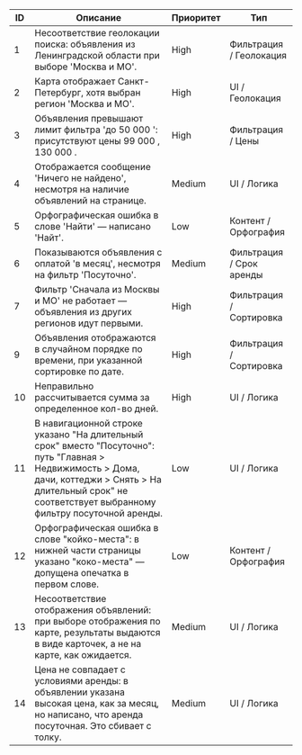 | ID  | Описание | Приоритет | Тип |
|-----|----------|-----------|-----|
| 1   | Несоответствие геолокации поиска: объявления из Ленинградской области при выборе 'Москва и МО'. | High | Фильтрация / Геолокация |
| 2   | Карта отображает Санкт-Петербург, хотя выбран регион 'Москва и МО'. | High | UI / Геолокация |
| 3   | Объявления превышают лимит фильтра 'до 50 000 ': присутствуют цены 99 000 , 130 000 . | High | Фильтрация / Цены |
| 4   | Отображается сообщение 'Ничего не найдено', несмотря на наличие объявлений на странице. | Medium | UI / Логика |
| 5   | Орфографическая ошибка в слове 'Найти' — написано 'Найт'. | Low | Контент / Орфография |
| 6   | Показываются объявления с оплатой 'в месяц', несмотря на фильтр 'Посуточно'. | Medium | Фильтрация / Срок аренды |
| 7   | Фильтр 'Сначала из Москвы и МО' не работает — объявления из других регионов идут первыми. | High | Фильтрация / Сортировка |
| 9   | Объявления отображаются в случайном порядке по времени, при указанной сортировке по дате. | High | Фильтрация / Сортировка |
| 10  | Неправильно рассчитывается сумма за определенное кол-во дней. | High | UI / Логика |
| 11  | В навигационной строке указано "На длительный срок" вместо "Посуточно": путь "Главная > Недвижимость > Дома, дачи, коттеджи > Снять > На длительный срок" не соответствует выбранному фильтру посуточной аренды. | Low | UI / Логика |
| 12  | Орфографическая ошибка в слове "койко-места": в нижней части страницы указано "коко-места" — допущена опечатка в первом слове. | Low | Контент / Орфография |
| 13  | Несоответствие отображения объявлений: при выборе отображения по карте, результаты выдаются в виде карточек, а не на карте, как ожидается. | Medium | UI / Логика |
| 14  | Цена не совпадает с условиями аренды: в объявлении указана высокая цена, как за месяц, но написано, что аренда посуточная. Это сбивает с толку. | Medium | UI / Логика |